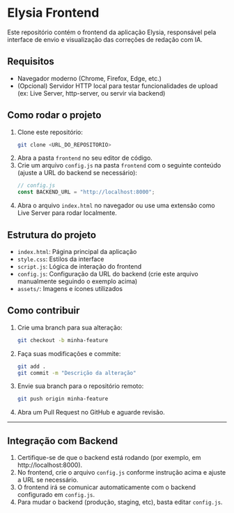 # Elysia Frontend

Este repositório contém o frontend da aplicação Elysia, responsável pela interface de envio e visualização das correções de redação com IA.

## Requisitos
- Navegador moderno (Chrome, Firefox, Edge, etc.)
- (Opcional) Servidor HTTP local para testar funcionalidades de upload (ex: Live Server, http-server, ou servir via backend)

## Como rodar o projeto
1. Clone este repositório:
   ```bash
   git clone <URL_DO_REPOSITORIO>
   ```
2. Abra a pasta `frontend` no seu editor de código.
3. Crie um arquivo `config.js` na pasta `frontend` com o seguinte conteúdo (ajuste a URL do backend se necessário):
   ```js
   // config.js
   const BACKEND_URL = "http://localhost:8000";
   ```
4. Abra o arquivo `index.html` no navegador ou use uma extensão como Live Server para rodar localmente.

## Estrutura do projeto
- `index.html`: Página principal da aplicação
- `style.css`: Estilos da interface
- `script.js`: Lógica de interação do frontend
- `config.js`: Configuração da URL do backend (crie este arquivo manualmente seguindo o exemplo acima)
- `assets/`: Imagens e ícones utilizados

## Como contribuir
1. Crie uma branch para sua alteração:
   ```bash
   git checkout -b minha-feature
   ```
2. Faça suas modificações e commite:
   ```bash
   git add .
   git commit -m "Descrição da alteração"
   ```
3. Envie sua branch para o repositório remoto:
   ```bash
   git push origin minha-feature
   ```
4. Abra um Pull Request no GitHub e aguarde revisão.

---

## Integração com Backend

1. Certifique-se de que o backend está rodando (por exemplo, em http://localhost:8000).
2. No frontend, crie o arquivo `config.js` conforme instrução acima e ajuste a URL se necessário.
3. O frontend irá se comunicar automaticamente com o backend configurado em `config.js`.
4. Para mudar o backend (produção, staging, etc), basta editar `config.js`.
